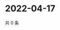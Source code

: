 # 2022-04-17

共 0 条

<!-- BEGIN WEIBO -->
<!-- 最后更新时间 Sun Apr 17 2022 15:12:33 GMT+0800 (China Standard Time) -->

<!-- END WEIBO -->
